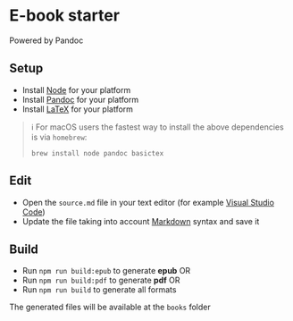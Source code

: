 # E-book starter
Powered by Pandoc

## Setup
- Install [Node](https://nodejs.org/en/download) for your platform
- Install [Pandoc](https://pandoc.org/installing.html) for your platform
- Install [LaTeX](https://www.latex-project.org/get/) for your platform

> ℹ️ For macOS users the fastest way to install the above dependencies is via `homebrew`:
> ```
> brew install node pandoc basictex
> ```


## Edit
- Open the `source.md` file in your text editor (for example [Visual Studio Code](https://code.visualstudio.com/))
- Update the file taking into account [Markdown](https://www.markdownguide.org/cheat-sheet) syntax and save it

## Build
- Run `npm run build:epub` to generate **epub**
OR
- Run `npm run build:pdf` to generate **pdf**
OR
- Run `npm run build` to generate all formats

The generated files will be available at the `books` folder

